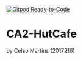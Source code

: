 [![Gitpod Ready-to-Code](https://img.shields.io/badge/Gitpod-Ready--to--Code-blue?logo=gitpod)](https://gitpod.io/#https://github.com/J0u4n1o0r/CA2-HutCafe) 

# CA2-HutCafe

by Celso Martins (2017216)
